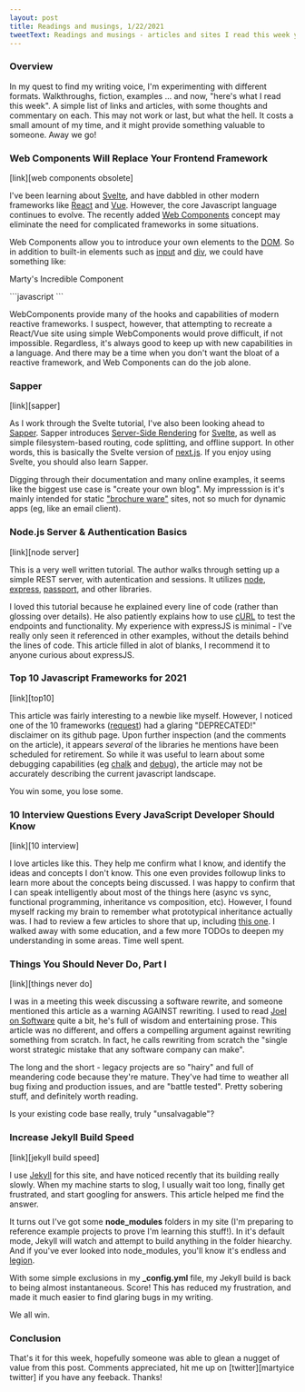 ```yaml
---
layout: post
title: Readings and musings, 1/22/2021
tweetText: Readings and musings - articles and sites I read this week you might be interested in (1/22/2021)
---
```


<h3>Overview</h3>
In my quest to find my writing voice, I'm experimenting with different formats.  Walkthroughs, fiction, examples ... and now, "here's what I read this week".  A simple list of links and articles, with some thoughts and commentary on each.  This may not work or last, but what the hell.  It costs a small amount of my time, and it might provide something valuable to someone.  Away we go!

<h3>Web Components Will Replace Your Frontend Framework</h3>
[link][web components obsolete]

I've been learning about [Svelte][svelte], and have dabbled in other modern frameworks like [React][react] and [Vue][vue].  However, the core Javascript language continues to evolve.  The recently added [Web Components][web components] concept may eliminate the need for complicated frameworks in some situations.  

Web Components allow you to introduce your own elements to the [DOM][dom].  So in addition to built-in elements such as [input] and [div], we could have something like:

<p class="codeblock-label">Marty's Incredible Component</p>
```javascript
<MartysIncredibleComponent>
  <!-- Mind blowing things within -->
</MartysIncredibleComponent>
```

WebComponents provide many of the hooks and capabilities of modern reactive frameworks.  I suspect, however, that attempting to recreate a React/Vue site using simple WebComponents would prove difficult, if not impossible.  Regardless, it's always good to keep up with new capabilities in a language.  And there may be a time when you don't want the bloat of a reactive framework, and Web Components can do the job alone.

<h3>Sapper</h3>
[link][sapper]

As I work through the Svelte tutorial, I've also been looking ahead to [Sapper][sapper].  Sapper introduces [Server-Side Rendering][ssr] for [Svelte][svelte], as well as simple filesystem-based routing, code splitting, and offline support.  In other words, this is basically the Svelte version of [next.js][next].  If you enjoy using Svelte, you should also learn Sapper.  

Digging through their documentation and many online examples, it seems like the biggest use case is "create your own blog".  My impresssion is it's mainly intended for static ["brochure ware"][brochureware] sites, not so much for dynamic apps (eg, like an email client).

<h3>Node.js Server & Authentication Basics</h3>
[link][node server]

This is a very well written tutorial.  The author walks through setting up a simple REST server, with autentication and sessions.  It utilizes [node], [express], [passport], and other libraries.  

I loved this tutorial because he explained every line of code (rather than glossing over details).  He also patiently explains how to use [cURL][curl] to test the endpoints and functionality.  My experience with expressJS is minimal - I've really only seen it referenced in other examples, without the details behind the lines of code.  This article filled in alot of blanks, I recommend it to anyone curious about expressJS.

<h3>Top 10 Javascript Frameworks for 2021</h3>
[link][top10]

This article was fairly interesting to a newbie like myself.  However, I noticed one of the 10 frameworks ([request]) had a glaring "DEPRECATED!" disclaimer on its github page.  Upon further inspection (and the comments on the article), it appears *several* of the libraries he mentions have been scheduled for retirement.  So while it was useful to learn about some debugging capabilities (eg [chalk] and [debug]), the article may not be accurately describing the current javascript landscape.  

You win some, you lose some.

<h3>10 Interview Questions Every JavaScript Developer Should Know</h3>
[link][10 interview]

I love articles like this.  They help me confirm what I know, and identify the ideas and concepts I don't know.  This one even provides followup links to learn more about the concepts being discussed.  I was happy to confirm that I can speak intelligently about most of the things here (async vs sync, functional programming, inheritance vs composition, etc).  However, I found myself racking my brain to remember what prototypical inheritance actually was.  I had to review a few articles to shore that up, including [this one][classical vs prototypal].  I walked away with some education, and a few more TODOs to deepen my understanding in some areas.  Time well spent.

<h3>Things You Should Never Do, Part I</h3>
[link][things never do]

I was in a meeting this week discussing a software rewrite, and someone mentioned this article as a warning AGAINST rewriting.  I used to read [Joel on Software][joel] quite a bit, he's full of wisdom and entertaining prose.  This article was no different, and offers a compelling argument against rewriting something from scratch.  In fact, he calls rewriting from scratch the "single worst strategic mistake that any software company can make".  

The long and the short - legacy projects are so "hairy" and full of meandering code because they're mature.  They've had time to weather all bug fixing and production issues, and are "battle tested".  Pretty sobering stuff, and definitely worth reading.  

Is your existing code base really, truly "unsalvagable"?

<h3>Increase Jekyll Build Speed</h3>
[link][jekyll build speed]

I use [Jekyll][jekyll] for this site, and have noticed recently that its building really slowly.  When my machine starts to slog, I usually wait too long, finally get frustrated, and start googling for answers.  This article helped me find the answer.  

It turns out I've got some **node_modules** folders in my site (I'm preparing to reference example projects to prove I'm learning this stuff!).  In it's default mode, Jekyll will watch and attempt to build anything in the folder hiearchy.  And if you've ever looked into node_modules, you'll know it's endless and [legion].  

With some simple exclusions in my **_config.yml** file, my Jekyll build is back to being almost instantaneous.  Score!  This has reduced my frustration, and made it much easier to find glaring bugs in my writing.  

We all win.

<h3>Conclusion</h3>
That's it for this week, hopefully someone was able to glean a nugget of value from this post.  Comments appreciated, hit me up on [twitter][martyice twitter] if you have any feeback.  Thanks!

[web components obsolete]: https://blog.usejournal.com/web-components-will-replace-your-frontend-framework-3b17a580831c
[web components]: https://developer.mozilla.org/en-US/docs/Web/Web_Components
[svelte]: https://svelte.dev
[react]: https://reactjs.org/
[vue]: https://vuejs.org/
[dom]: https://www.w3schools.com/js/js_htmldom.asp
[input]: https://www.w3schools.com/tags/tag_input.asp
[div]: https://www.w3schools.com/Tags/tag_div.asp
[sapper]: https://sapper.svelte.dev/
[ssr]: https://medium.com/@baphemot/whats-server-side-rendering-and-do-i-need-it-cb42dc059b38
[next]: https://nextjs.org/
[node server]: https://medium.com/@evangow/server-authentication-basics-express-sessions-passport-and-curl-359b7456003d
[node]: https://nodejs.org/en/
[express]: https://expressjs.com/
[passport]: https://www.passportjs.org/
[curl]: https://en.wikipedia.org/wiki/CURL
[top10]: https://medium.com/javascript-in-plain-english/top-10-most-popular-javascript-libraries-to-use-in-2021-5da60f187992
[request]: https://github.com/request/request
[chalk]: https://github.com/chalk/chalk
[debug]: https://github.com/visionmedia/debug
[10 interview]: https://medium.com/javascript-scene/10-interview-questions-every-javascript-developer-should-know-6fa6bdf5ad95
[classical vs prototypal]: https://dev.to/crishanks/classical-vs-prototypal-inheritance-2o5a
[things never do]: https://www.joelonsoftware.com/2000/04/06/things-you-should-never-do-part-i/
[joel]: https://www.joelonsoftware.com/
[brochureware]: https://whatis.techtarget.com/definition/brochureware
[martyice twitter]: https://twitter.com/martyice
[jekyll build speed]: https://blog.webjeda.com/jekyll-build-speed/
[jekyll]: https://jekyllrb.com/
[legion]: https://www.bustle.com/articles/97313-what-does-we-are-legion-mean-for-anonymous-why-does-the-hacker-group-use-the
